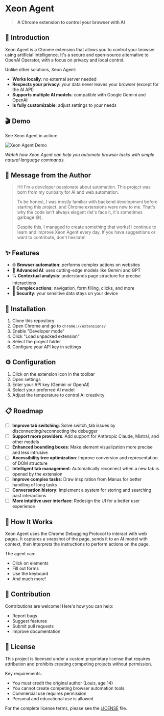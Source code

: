 # Xeon Agent

> **A Chrome extension to control your browser with AI**


## 🤖 Introduction

Xeon Agent is a Chrome extension that allows you to control your browser using artificial intelligence. It's a secure and open-source alternative to OpenAI Operator, with a focus on privacy and local control.

Unlike other solutions, Xeon Agent:
- **Works locally**: no external server needed
- **Respects your privacy**: your data never leaves your browser (except for the AI API)
- **Supports multiple AI models**: compatible with Google Gemini and OpenAI
- **Is fully customizable**: adjust settings to your needs

## 🎬 Demo

See Xeon Agent in action:

![Xeon Agent Demo](https://github.com/Louis454545/xeon-agent/assets/demo.gif)

*Watch how Xeon Agent can help you automate browser tasks with simple natural language commands.*

## 📝 Message from the Author

> Hi! I'm a developer passionate about automation. This project was born from my curiosity for AI and web automation.
> 
> To be honest, I was mostly familiar with backend development before starting this project, and Chrome extensions were new to me. That's why the code isn't always elegant (let's face it, it's sometimes garbage 😅).
> 
> Despite this, I managed to create something that works! I continue to learn and improve Xeon Agent every day. If you have suggestions or want to contribute, don't hesitate!

## ✨ Features

- 🌐 **Browser automation**: performs complex actions on websites
- 🧠 **Advanced AI**: uses cutting-edge models like Gemini and GPT
- 🔍 **Contextual analysis**: understands page structure for precise interactions
- 🔄 **Complex actions**: navigation, form filling, clicks, and more
- 🔐 **Security**: your sensitive data stays on your device

## 🚀 Installation

1. Clone this repository
2. Open Chrome and go to `chrome://extensions/`
3. Enable "Developer mode"
4. Click "Load unpacked extension"
5. Select the project folder
6. Configure your API key in settings

## ⚙️ Configuration

1. Click on the extension icon in the toolbar
2. Open settings
3. Enter your API key (Gemini or OpenAI)
4. Select your preferred AI model
5. Adjust the temperature to control AI creativity

## 📋 Roadmap

- [ ] **Improve tab switching**: Solve switch_tab issues by disconnecting/reconnecting the debugger
- [ ] **Support more providers**: Add support for Anthropic Claude, Mistral, and other models
- [ ] **Enhanced bounding boxes**: Make element visualization more precise and less intrusive
- [ ] **Accessibility tree optimization**: Improve conversion and representation of DOM structure
- [ ] **Intelligent tab management**: Automatically reconnect when a new tab is opened by the extension
- [ ] **Improve complex tasks**: Draw inspiration from Manus for better handling of long tasks
- [ ] **Conversation history**: Implement a system for storing and searching past interactions
- [ ] **More intuitive user interface**: Redesign the UI for a better user experience
## 🧩 How It Works

Xeon Agent uses the Chrome Debugging Protocol to interact with web pages. It captures a snapshot of the page, sends it to an AI model with context, then interprets the instructions to perform actions on the page.

The agent can:
- Click on elements
- Fill out forms
- Use the keyboard
- And much more!

## 🤝 Contribution

Contributions are welcome! Here's how you can help:
- Report bugs
- Suggest features
- Submit pull requests
- Improve documentation

## 📄 License

This project is licensed under a custom proprietary license that requires attribution and prohibits creating competing projects without permission.

Key requirements:
- You must credit the original author (Louis, age 14)
- You cannot create competing browser automation tools
- Commercial use requires permission
- Personal and educational use is allowed

For the complete license terms, please see the [LICENSE](./LICENSE) file.
